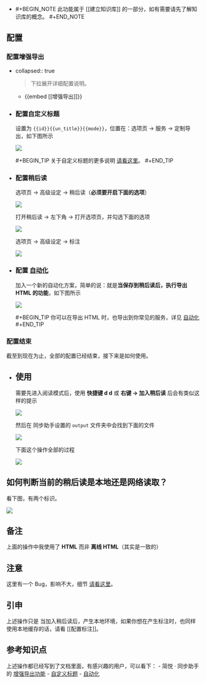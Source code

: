 - #+BEGIN_NOTE
  此功能属于 [[建立知识库]] 的一部分，如有需要请先了解知识库的概念。
  #+END_NOTE
## 配置
### 配置增强导出
- collapsed:: true
  > 下拉展开详细配置说明。
	- {{embed [[增强导出]]}}
- ### 配置自定义标题
  
  设置为 `{{id}}{{un_title}}{{mode}}`，位置在：选项页 → 服务 → 定制导出，如下图所示
  
  ![](https://user-images.githubusercontent.com/81074/119208921-c4a75380-bad6-11eb-88eb-62c70d1109cc.png#crop=0&crop=0&crop=1&crop=1&id=tcfHP&originHeight=179&originWidth=874&originalType=binary&ratio=1&rotation=0&showTitle=false&status=done&style=none&title=)
  
  #+BEGIN_TIP
  关于自定义标题的更多说明 [请看这里](http://ksria.com/simpread/docs/#/%E5%AE%9A%E5%88%B6%E5%8C%96%E5%AF%BC%E5%87%BA?id=%e8%87%aa%e5%ae%9a%e4%b9%89%e5%af%bc%e5%87%ba%e6%a0%87%e9%a2%98)。
  #+END_TIP
- ### 配置稍后读
  
  选项页 → 高级设定 → 稍后读（**必须要开启下面的选项**）
  
  ![](https://user-images.githubusercontent.com/81074/138629445-b05a3127-3d57-4075-adcc-35aab085bf95.png#crop=0&crop=0&crop=1&crop=1&id=rUEnn&originHeight=704&originWidth=1245&originalType=binary&ratio=1&rotation=0&showTitle=false&status=done&style=none&title=)
  
  打开稍后读 → 左下角 → 打开选项页，并勾选下面的选项
  
  ![](https://user-images.githubusercontent.com/81074/119209007-1059fd00-bad7-11eb-9a8e-051ce8eca24d.png#crop=0&crop=0&crop=1&crop=1&id=pU5UL&originHeight=799&originWidth=1833&originalType=binary&ratio=1&rotation=0&showTitle=false&status=done&style=none&title=)
  
  选项页 → 高级设定 → 标注
  
  ![](https://user-images.githubusercontent.com/81074/138630288-380a5526-fb14-41af-8dc4-0fe9d3c72092.png#crop=0&crop=0&crop=1&crop=1&id=ul3or&originHeight=677&originWidth=1278&originalType=binary&ratio=1&rotation=0&showTitle=false&status=done&style=none&title=)
- ### 配置 [自动化](http://ksria.com/simpread/docs/#/%E8%87%AA%E5%8A%A8%E5%8C%96)
  
  加入一个新的自动化方案，简单的说：就是**当保存到稍后读后，执行导出 HTML 的功能**，如下图所示
  
  ![](https://user-images.githubusercontent.com/81074/119209112-8eb69f00-bad7-11eb-92c0-16dd574325c2.png#crop=0&crop=0&crop=1&crop=1&id=T5Ldu&originHeight=693&originWidth=561&originalType=binary&ratio=1&rotation=0&showTitle=false&status=done&style=none&title=)
  
  #+BEGIN_TIP
  你可以在导出 HTML 时，也导出到你常见的服务，详见 [自动化](http://ksria.com/simpread/docs/#/自动化)
  #+END_TIP
### 配置结束

截至到现在为止，全部的配置已经结束，接下来是如何使用。
- ## 使用
  
  需要先进入阅读模式后，使用 **快捷键 d d** 或 **右键 → 加入稍后读** 后会有类似这样的提示
  
  ![](https://user-images.githubusercontent.com/81074/119209674-7eec8a00-bada-11eb-9461-919ff9ef8fdb.gif#crop=0&crop=0&crop=1&crop=1&id=Or20n&originHeight=688&originWidth=1814&originalType=binary&ratio=1&rotation=0&showTitle=false&status=done&style=none&title=)
  
  然后在 同步助手设置的 `output` 文件夹中会找到下面的文件
  
  ![](https://user-images.githubusercontent.com/81074/119209644-63817f00-bada-11eb-9c2e-eaa144f3b70f.png#crop=0&crop=0&crop=1&crop=1&id=OYKLr&originHeight=41&originWidth=743&originalType=binary&ratio=1&rotation=0&showTitle=false&status=done&style=none&title=)
  
  下面这个操作全部的过程
  
  ![](https://user-images.githubusercontent.com/81074/119209787-4e592000-badb-11eb-8fb5-d84e6875720e.gif#crop=0&crop=0&crop=1&crop=1&id=HIRCw&originHeight=892&originWidth=1846&originalType=binary&ratio=1&rotation=0&showTitle=false&status=done&style=none&title=)
## 如何判断当前的稍后读是本地还是网络读取？

看下图，有两个标识。

![](https://user-images.githubusercontent.com/81074/119209901-f7a01600-badb-11eb-860e-c0eb1cb8dfdc.png#crop=0&crop=0&crop=1&crop=1&id=k7rfx&originHeight=808&originWidth=1835&originalType=binary&ratio=1&rotation=0&showTitle=false&status=done&style=none&title=)
## 备注

上面的操作中我使用了 **HTML** 而非 **离线 HTML**（其实是一致的）
## 注意

这里有一个 Bug，影响不大，细节 [请看这里](https://github.com/Kenshin/simpread/discussions/3098)。
## 引申

上述操作只是 当加入稍后读后，产生本地环境，如果你想在产生标注时，也同样使用本地缓存的话，请看 [[配置标注]]。
## 参考知识点

上述操作都已经写到了文档里面，有感兴趣的用户，可以看下：
	- 简悦 · 同步助手的 [增强导出功能](http://ksria.com/simpread/docs/#/Sync?id=%e5%af%bc%e5%87%ba%e6%9c%8d%e5%8a%a1)
	- [自定义标题](http://ksria.com/simpread/docs/#/%E5%AE%9A%E5%88%B6%E5%8C%96%E5%AF%BC%E5%87%BA?id=%e8%87%aa%e5%ae%9a%e4%b9%89%e5%af%bc%e5%87%ba%e6%a0%87%e9%a2%98)
	- [自动化](http://ksria.com/simpread/docs/#/自动化)